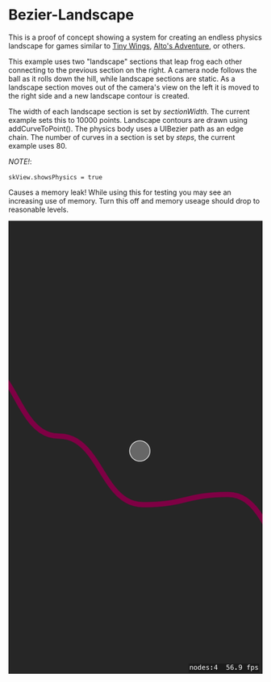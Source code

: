 # Bezier-Landscape

This is a proof of concept showing a system for creating an endless physics landscape for games similar to 
[Tiny Wings](http://www.andreasilliger.com), [Alto's Adventure](http://altosadventure.com), or others.

This example uses two "landscape" sections that leap frog each other connecting to the previous section on the right. 
A camera node follows the ball as it rolls down the hill, while landscape sections are static. As a landscape section 
moves out of the camera's view on the left it is moved to the right side and a new landscape contour is created. 

The width of each landscape section is set by *sectionWidth*. The current example sets this to 10000 points. Landscape 
contours are drawn using addCurveToPoint(). The physics body uses a UIBezier path as an edge chain. The number of 
curves in a section is set by *steps*, the current example uses 80. 

*NOTE!*:

    skView.showsPhysics = true

Causes a memory leak! While using this for testing you may see an increasing use of memory. Turn this off and memory useage
should drop to reasonable levels.  

![Screenshot](screenshot.png)

 
